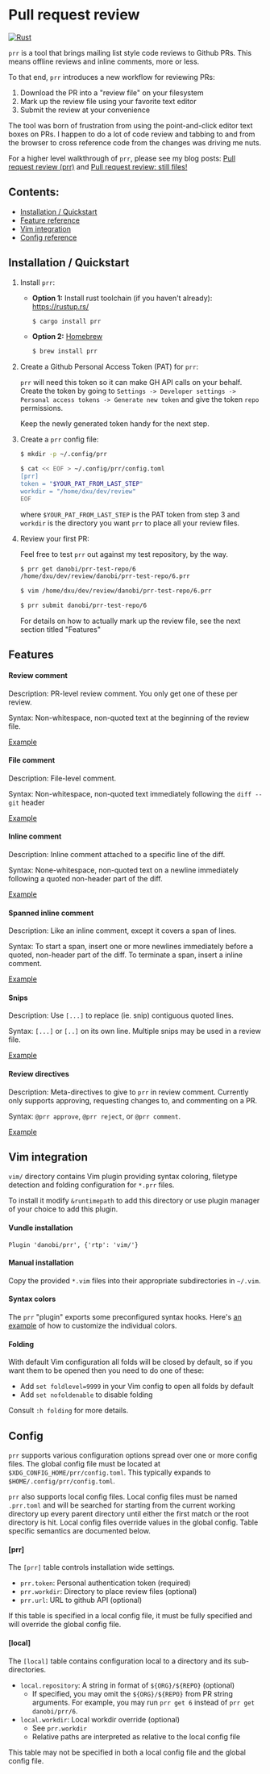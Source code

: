# Pull request review

[![Rust](https://github.com/danobi/prr/actions/workflows/rust.yml/badge.svg?branch=master)](https://github.com/danobi/prr/actions/workflows/rust.yml)

`prr` is a tool that brings mailing list style code reviews to Github PRs.
This means offline reviews and inline comments, more or less.

To that end, `prr` introduces a new workflow for reviewing PRs:

1. Download the PR into a "review file" on your filesystem
1. Mark up the review file using your favorite text editor
1. Submit the review at your convenience

The tool was born of frustration from using the point-and-click editor text
boxes on PRs. I happen to do a lot of code review and tabbing to and from the
browser to cross reference code from the changes was driving me nuts.

For a higher level walkthrough of `prr`, please see my blog posts: [Pull
request review (prr)][1] and [Pull request review: still files!][2]

## Contents:

- [Installation / Quickstart](#installation--quickstart)
- [Feature reference](#features)
- [Vim integration](#vim-integration)
- [Config reference](#config)

## Installation / Quickstart

1. Install `prr`:

    - **Option 1:** Install rust toolchain (if you haven't already): https://rustup.rs/

        ```sh
        $ cargo install prr
        ```

    - **Option 2:** [Homebrew](https://brew.sh/)

        ```sh
        $ brew install prr
        ```

2. Create a Github Personal Access Token (PAT) for `prr`:

    `prr` will need this token so it can make GH API calls on your behalf.
    Create the token by going to `Settings -> Developer settings -> Personal
    access tokens -> Generate new token` and give the token `repo` permissions.

    Keep the newly generated token handy for the next step.

3. Create a `prr` config file:

    ```sh
    $ mkdir -p ~/.config/prr

    $ cat << EOF > ~/.config/prr/config.toml
    [prr]
    token = "$YOUR_PAT_FROM_LAST_STEP"
    workdir = "/home/dxu/dev/review"
    EOF
    ```

    where `$YOUR_PAT_FROM_LAST_STEP` is the PAT token from step 3 and `workdir`
    is the directory you want `prr` to place all your review files.

4. Review your first PR:

    Feel free to test `prr` out against my test repository, by the way.

    ```sh
    $ prr get danobi/prr-test-repo/6
    /home/dxu/dev/review/danobi/prr-test-repo/6.prr

    $ vim /home/dxu/dev/review/danobi/prr-test-repo/6.prr

    $ prr submit danobi/prr-test-repo/6
    ```

    For details on how to actually mark up the review file, see the next
    section titled "Features"

## Features

#### Review comment

Description: PR-level review comment. You only get one of these per review.

Syntax: Non-whitespace, non-quoted text at the beginning of the review file.

[Example](examples/review_comment.prr)

#### File comment

Description: File-level comment.

Syntax: Non-whitespace, non-quoted text immediately following the `diff --git` header

[Example](examples/file_comment.prr)

#### Inline comment

Description: Inline comment attached to a specific line of the diff.

Syntax: None-whitespace, non-quoted text on a newline immediately following
a quoted non-header part of the diff.

[Example](examples/inline_comment.prr)

#### Spanned inline comment

Description: Like an inline comment, except it covers a span of lines.

Syntax: To start a span, insert one or more newlines immediately before
a quoted, non-header part of the diff. To terminate a span, insert a
inline comment.

[Example](examples/spanned_inline_comment.prr)

#### Snips

Description: Use `[...]` to replace (ie. snip) contiguous quoted lines.

Syntax: `[...]` or `[..]` on its own line. Multiple snips may be used in a review file.

[Example](examples/snip.prr)

#### Review directives

Description: Meta-directives to give to `prr` in review comment. Currently
only supports approving, requesting changes to, and commenting on a PR.

Syntax: `@prr approve`, `@prr reject`, or `@prr comment`.

[Example](examples/prr_directive.prr)

## Vim integration

`vim/` directory contains Vim plugin providing syntax coloring, filetype
detection and folding configuration for `*.prr` files.

To install it modify `&runtimepath` to add this directory or use plugin manager
of your choice to add this plugin.

#### Vundle installation

```
Plugin 'danobi/prr', {'rtp': 'vim/'}
```

#### Manual installation

Copy the provided `*.vim` files into their appropriate subdirectories in
`~/.vim`.

#### Syntax colors

The `prr` "plugin" exports some preconfigured syntax hooks. Here's [an example][0]
of how to customize the individual colors.

#### Folding

With default Vim configuration all folds will be closed by default, so if you
want them to be opened then you need to do one of these:

- Add `set foldlevel=9999` in your Vim config to open all folds by default
- Add `set nofoldenable` to disable folding

Consult `:h folding` for more details.

## Config

`prr` supports various configuration options spread over one or more config
files. The global config file must be located at `$XDG_CONFIG_HOME/prr/config.toml`.
This typically expands to `$HOME/.config/prr/config.toml`.

`prr` also supports local config files. Local config files must be named
`.prr.toml` and will be searched for starting from the current working
directory up every parent directory until either the first match or the root
directory is hit. Local config files override values in the global config.
Table specific semantics are documented below.

#### [prr]

The `[prr]` table controls installation wide settings.

* `prr.token`: Personal authentication token (required)
* `prr.workdir`: Directory to place review files (optional)
* `prr.url`: URL to github API (optional)

If this table is specified in a local config file, it must be fully specified
and will override the global config file.

#### [local]

The `[local]` table contains configuration local to a directory and its
sub-directories.

* `local.repository`: A string in format of `${ORG}/${REPO}` (optional)
    * If specified, you may omit the `${ORG}/${REPO}` from PR string arguments.
      For example, you may run `prr get 6` instead of `prr get danobi/prr/6`.
* `local.workdir`: Local workdir override (optional)
    * See `prr.workdir`
    * Relative paths are interpreted as relative to the local config file

This table may not be specified in both a local config file and the global
config file.


[0]: https://github.com/danobi/dotfiles/blob/ab00f235fffd4c8d5e2496657e8047e1473d9257/vim/.vimrc#L81-L94
[1]: https://dxuuu.xyz/prr.html
[2]: https://dxuuu.xyz/prr2.html
